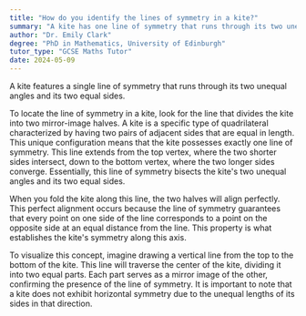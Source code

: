 ```yaml
---
title: "How do you identify the lines of symmetry in a kite?"
summary: "A kite has one line of symmetry that runs through its two unequal angles and its two equal sides."
author: "Dr. Emily Clark"
degree: "PhD in Mathematics, University of Edinburgh"
tutor_type: "GCSE Maths Tutor"
date: 2024-05-09
---
```


A kite features a single line of symmetry that runs through its two unequal angles and its two equal sides.

To locate the line of symmetry in a kite, look for the line that divides the kite into two mirror-image halves. A kite is a specific type of quadrilateral characterized by having two pairs of adjacent sides that are equal in length. This unique configuration means that the kite possesses exactly one line of symmetry. This line extends from the top vertex, where the two shorter sides intersect, down to the bottom vertex, where the two longer sides converge. Essentially, this line of symmetry bisects the kite's two unequal angles and its two equal sides.

When you fold the kite along this line, the two halves will align perfectly. This perfect alignment occurs because the line of symmetry guarantees that every point on one side of the line corresponds to a point on the opposite side at an equal distance from the line. This property is what establishes the kite's symmetry along this axis.

To visualize this concept, imagine drawing a vertical line from the top to the bottom of the kite. This line will traverse the center of the kite, dividing it into two equal parts. Each part serves as a mirror image of the other, confirming the presence of the line of symmetry. It is important to note that a kite does not exhibit horizontal symmetry due to the unequal lengths of its sides in that direction.
    